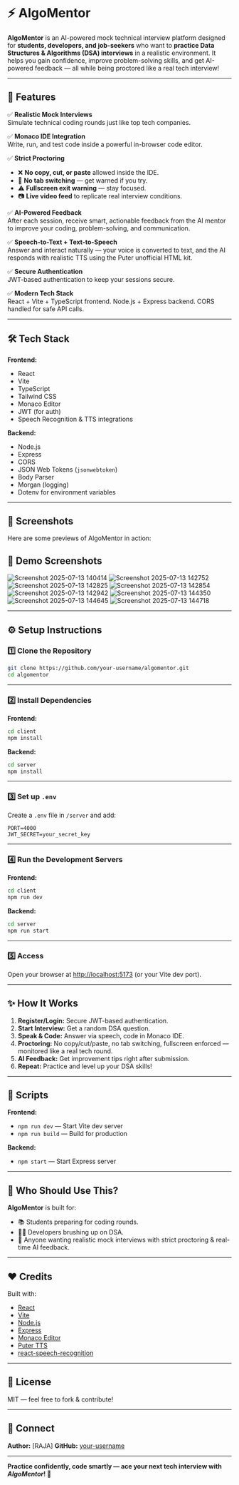 # ⚡️ AlgoMentor

**AlgoMentor** is an AI-powered mock technical interview platform designed for **students, developers, and job-seekers** who want to **practice Data Structures & Algorithms (DSA) interviews** in a realistic environment. It helps you gain confidence, improve problem-solving skills, and get AI-powered feedback — all while being proctored like a real tech interview!

---

## 🚀 Features

✅ **Realistic Mock Interviews**  
Simulate technical coding rounds just like top tech companies.

✅ **Monaco IDE Integration**  
Write, run, and test code inside a powerful in-browser code editor.

✅ **Strict Proctoring**  
- ❌ **No copy, cut, or paste** allowed inside the IDE.
- 🚫 **No tab switching** — get warned if you try.
- ⚠️ **Fullscreen exit warning** — stay focused.
- 📷 **Live video feed** to replicate real interview conditions.

✅ **AI-Powered Feedback**  
After each session, receive smart, actionable feedback from the AI mentor to improve your coding, problem-solving, and communication.

✅ **Speech-to-Text + Text-to-Speech**  
Answer and interact naturally — your voice is converted to text, and the AI responds with realistic TTS using the Puter unofficial HTML kit.

✅ **Secure Authentication**  
JWT-based authentication to keep your sessions secure.

✅ **Modern Tech Stack**  
React + Vite + TypeScript frontend. Node.js + Express backend. CORS handled for safe API calls.

---

## 🛠️ Tech Stack

**Frontend:**
- React
- Vite
- TypeScript
- Tailwind CSS
- Monaco Editor
- JWT (for auth)
- Speech Recognition & TTS integrations

**Backend:**
- Node.js
- Express
- CORS
- JSON Web Tokens (`jsonwebtoken`)
- Body Parser
- Morgan (logging)
- Dotenv for environment variables

---

## 📸 Screenshots

Here are some previews of AlgoMentor in action:

## 📸 Demo Screenshots

![Screenshot 2025-07-13 140414](images/Screenshot202025-07-13%20140414.png)
![Screenshot 2025-07-13 142752](images/Screenshot202025-07-13%20142752.png)
![Screenshot 2025-07-13 142825](images/Screenshot202025-07-13%20142825.png)
![Screenshot 2025-07-13 142854](images/Screenshot202025-07-13%20142854.png)
![Screenshot 2025-07-13 142942](images/Screenshot202025-07-13%20142942.png)
![Screenshot 2025-07-13 144350](images/Screenshot202025-07-13%20144350.png)
![Screenshot 2025-07-13 144645](images/Screenshot202025-07-13%20144645.png)
![Screenshot 2025-07-13 144718](images/Screenshot202025-07-13%20144718.png)



---

## ⚙️ Setup Instructions

### 1️⃣ Clone the Repository
```bash
git clone https://github.com/your-username/algomentor.git
cd algomentor
````

---

### 2️⃣ Install Dependencies

**Frontend:**

```bash
cd client
npm install
```

**Backend:**

```bash
cd server
npm install
```

---

### 3️⃣ Set up `.env`

Create a `.env` file in `/server` and add:

```env
PORT=4000
JWT_SECRET=your_secret_key
```

---

### 4️⃣ Run the Development Servers

**Frontend:**

```bash
cd client
npm run dev
```

**Backend:**

```bash
cd server
npm run start
```

---

### 5️⃣ Access

Open your browser at [http://localhost:5173](http://localhost:5173) (or your Vite dev port).

---

## ✨ How It Works

1. **Register/Login:** Secure JWT-based authentication.
2. **Start Interview:** Get a random DSA question.
3. **Speak & Code:** Answer via speech, code in Monaco IDE.
4. **Proctoring:** No copy/cut/paste, no tab switching, fullscreen enforced — monitored like a real tech round.
5. **AI Feedback:** Get improvement tips right after submission.
6. **Repeat:** Practice and level up your DSA skills!

---

## 📜 Scripts

**Frontend:**

* `npm run dev` — Start Vite dev server
* `npm run build` — Build for production

**Backend:**

* `npm start` — Start Express server

---

## 📢 Who Should Use This?

**AlgoMentor** is built for:

* 📚 Students preparing for coding rounds.
* 👨‍💻 Developers brushing up on DSA.
* 🎯 Anyone wanting realistic mock interviews with strict proctoring & real-time AI feedback.

---

## ❤️ Credits

Built with:

* [React](https://react.dev/)
* [Vite](https://vitejs.dev/)
* [Node.js](https://nodejs.org/)
* [Express](https://expressjs.com/)
* [Monaco Editor](https://microsoft.github.io/monaco-editor/)
* [Puter TTS](https://puter.com/)
* [react-speech-recognition](https://www.npmjs.com/package/react-speech-recognition)

---

## 📄 License

MIT — feel free to fork & contribute!

---

## 🔗 Connect

**Author:** \[RAJA]
**GitHub:** [your-username](https://github.com/rajaXcodes)

---

**Practice confidently, code smartly — ace your next tech interview with *AlgoMentor*! 🚀**

```
